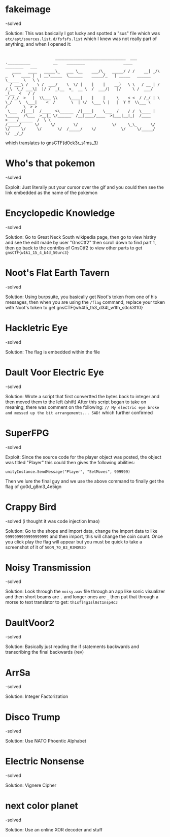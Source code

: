 # fakeimage
-solved

Solution: This was basically I got lucky and spotted a "sus" file which was `etc/apt/sources.list.d/fsfsfs.list` which I knew was not really part
of anything, and when I opened it: 
```

                      _______________________________  ___     .__________          __    ________                 ____                    ________   ___  
   ____   ____   _____\_   ___ \__    ___/\_   _____/ / /    __| _/\   _  \   ____ |  | __\_____  \______    _____/_   | _____   ______    \_____  \   \ \ 
  / ___\ /    \ /  ___/    \  \/ |    |    |    __)   \ \   / __ | /  /_\  \_/ ___\|  |/ /  _(__  <_  __ \  /  ___/|   |/     \ /  ___/      _(__  <   / / 
 / /_/  >   |  \\___ \\     \____|    |    |     \    < <  / /_/ | \  \_/   \  \___|    <  /       \  | \/  \___ \ |   |  Y Y  \\___ \      /       \  > > 
 \___  /|___|  /____  >\______  /|____|    \___  /    / /  \____ |  \_____  /\___  >__|_ \/______  /__|____/____  >|___|__|_|  /____  >____/______  /  \ \ 
/_____/      \/     \/        \/               \/     \_\_      \/        \/     \/     \/       \/  /_____/    \/           \/     \/_____/      \/  _/_/ 
```

which translates to gnsCTF{d0ck3r_s1ms_3}

# Who's that pokemon
-solved

Exploit: Just literally put your cursor over the gif and you could then see the link embedded as the name of the pokemon

# Encyclopedic Knowledge
-solved

Solution: Go to Great Neck South wikipedia page, then go to view histiry and see the edit made by user "GnsCtf2" then scroll down to
find part 1, then go back to the contribs of GnsCtf2 to view other parts to get `gnsCTF{w1k1_15_4_b4d_50urc3}`

# Noot's Flat Earth Tavern
-solved

Solution: Using burpsuite, you basically get Noot's token from one of his messages, then when you are using the `/flag` command, 
replace your token with Noot's token to get gnsCTF{wh4t5_th3_d34l_w1th_s0ck3t10}

# Hackletric Eye
-solved

Solution: The flag is embedded within the file

# Dault Voor Electric Eye
-solved

Solution: Wrote a script that first convertted the bytes back to integer and then moved them to the left (shift)
After this script began to take on meaning, there was comment on the following:
```// My electric eye broke and messed up the bit arrangements... SAD!```
which further confirmed 

# SuperFPG
-solved

Exploit: Since the source code for the player object was posted, the object was titled "Player" this could then gives the following abilities:

`unityInstance.SendMessage("Player", "SetMoves", 999999)`

Then we lure the final guy and we use the above command to finally get the flag of go0d_g8m3_4e5ign

# Crappy Bird
-solved (i thought it was code injection lmao)

Solution: Go to the shope and import data, change the import data to like `9999999999999999999` and then import, this will change the coin count. Once you click play
the flag will appear but you must be quick to take a screenshot of it of `50ON_7O_B3_R3MOV3D`

# Noisy Transmission
-solved

Solution: Look through the `noisy.wav` file through an app like sonic visualizer and then short beams are `.` and longer ones are `_` then put that through a morse to 
text translator to get:
`th1sfl4g1sl0st1nsp4c3`

# DaultVoor2
-solved

Solution: Basically just reading the if statements backwards and transcribing the final backwards (rev)

# ArrSa
-solved

Solution: Integer Factorization 

# Disco Trump
-solved

Solution: Use NATO Phoentic Alphabet 

# Electric Nonsense
-solved

Solution: Vignere Cipher

# next color planet
-solved

Solution: Use an online XOR decoder and stuff


